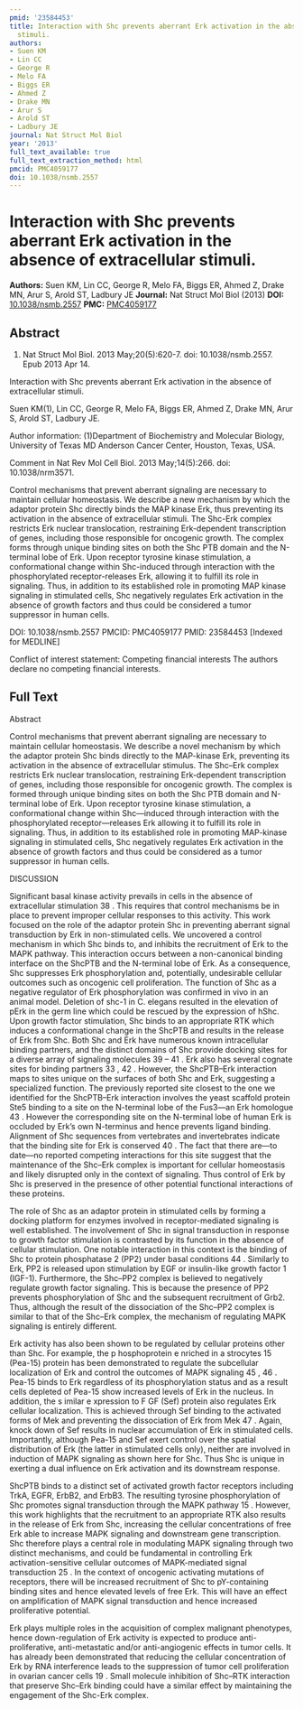 ```yaml
---
pmid: '23584453'
title: Interaction with Shc prevents aberrant Erk activation in the absence of extracellular
  stimuli.
authors:
- Suen KM
- Lin CC
- George R
- Melo FA
- Biggs ER
- Ahmed Z
- Drake MN
- Arur S
- Arold ST
- Ladbury JE
journal: Nat Struct Mol Biol
year: '2013'
full_text_available: true
full_text_extraction_method: html
pmcid: PMC4059177
doi: 10.1038/nsmb.2557
---
```


# Interaction with Shc prevents aberrant Erk activation in the absence of extracellular stimuli.
**Authors:** Suen KM, Lin CC, George R, Melo FA, Biggs ER, Ahmed Z, Drake MN, Arur S, Arold ST, Ladbury JE
**Journal:** Nat Struct Mol Biol (2013)
**DOI:** [10.1038/nsmb.2557](https://doi.org/10.1038/nsmb.2557)
**PMC:** [PMC4059177](https://www.ncbi.nlm.nih.gov/pmc/articles/PMC4059177/)

## Abstract

1. Nat Struct Mol Biol. 2013 May;20(5):620-7. doi: 10.1038/nsmb.2557. Epub 2013
Apr  14.

Interaction with Shc prevents aberrant Erk activation in the absence of 
extracellular stimuli.

Suen KM(1), Lin CC, George R, Melo FA, Biggs ER, Ahmed Z, Drake MN, Arur S, 
Arold ST, Ladbury JE.

Author information:
(1)Department of Biochemistry and Molecular Biology, University of Texas MD 
Anderson Cancer Center, Houston, Texas, USA.

Comment in
    Nat Rev Mol Cell Biol. 2013 May;14(5):266. doi: 10.1038/nrm3571.

Control mechanisms that prevent aberrant signaling are necessary to maintain 
cellular homeostasis. We describe a new mechanism by which the adaptor protein 
Shc directly binds the MAP kinase Erk, thus preventing its activation in the 
absence of extracellular stimuli. The Shc-Erk complex restricts Erk nuclear 
translocation, restraining Erk-dependent transcription of genes, including those 
responsible for oncogenic growth. The complex forms through unique binding sites 
on both the Shc PTB domain and the N-terminal lobe of Erk. Upon receptor 
tyrosine kinase stimulation, a conformational change within Shc-induced through 
interaction with the phosphorylated receptor-releases Erk, allowing it to 
fulfill its role in signaling. Thus, in addition to its established role in 
promoting MAP kinase signaling in stimulated cells, Shc negatively regulates Erk 
activation in the absence of growth factors and thus could be considered a tumor 
suppressor in human cells.

DOI: 10.1038/nsmb.2557
PMCID: PMC4059177
PMID: 23584453 [Indexed for MEDLINE]

Conflict of interest statement: Competing financial interests The authors 
declare no competing financial interests.

## Full Text

Abstract

Control mechanisms that prevent aberrant signaling are necessary to maintain cellular homeostasis. We describe a novel mechanism by which the adaptor protein Shc binds directly to the MAP-kinase Erk, preventing its activation in the absence of extracellular stimulus. The Shc–Erk complex restricts Erk nuclear translocation, restraining Erk-dependent transcription of genes, including those responsible for oncogenic growth. The complex is formed through unique binding sites on both the Shc PTB domain and N-terminal lobe of Erk. Upon receptor tyrosine kinase stimulation, a conformational change within Shc—induced through interaction with the phosphorylated receptor—releases Erk allowing it to fulfill its role in signaling. Thus, in addition to its established role in promoting MAP-kinase signaling in stimulated cells, Shc negatively regulates Erk activation in the absence of growth factors and thus could be considered as a tumor suppressor in human cells.

DISCUSSION

Significant basal kinase activity prevails in cells in the absence of extracellular stimulation 38 . This requires that control mechanisms be in place to prevent improper cellular responses to this activity. This work focused on the role of the adaptor protein Shc in preventing aberrant signal transduction by Erk in non-stimulated cells. We uncovered a control mechanism in which Shc binds to, and inhibits the recruitment of Erk to the MAPK pathway. This interaction occurs between a non-canonical binding interface on the ShcPTB and the N-terminal lobe of Erk. As a consequence, Shc suppresses Erk phosphorylation and, potentially, undesirable cellular outcomes such as oncogenic cell proliferation. The function of Shc as a negative regulator of Erk phosphorylation was confirmed in vivo in an animal model. Deletion of shc-1 in C. elegans resulted in the elevation of pErk in the germ line which could be rescued by the expression of hShc. Upon growth factor stimulation, Shc binds to an appropriate RTK which induces a conformational change in the ShcPTB and results in the release of Erk from Shc. Both Shc and Erk have numerous known intracellular binding partners, and the distinct domains of Shc provide docking sites for a diverse array of signaling molecules 39 – 41 . Erk also has several cognate sites for binding partners 33 , 42 . However, the ShcPTB–Erk interaction maps to sites unique on the surfaces of both Shc and Erk, suggesting a specialized function. The previously reported site closest to the one we identified for the ShcPTB–Erk interaction involves the yeast scaffold protein Ste5 binding to a site on the N-terminal lobe of the Fus3—an Erk homologue 43 . However the corresponding site on the N-terminal lobe of human Erk is occluded by Erk’s own N-terminus and hence prevents ligand binding. Alignment of Shc sequences from vertebrates and invertebrates indicate that the binding site for Erk is conserved 40 . The fact that there are—to date—no reported competing interactions for this site suggest that the maintenance of the Shc–Erk complex is important for cellular homeostasis and likely disrupted only in the context of signaling. Thus control of Erk by Shc is preserved in the presence of other potential functional interactions of these proteins.

The role of Shc as an adaptor protein in stimulated cells by forming a docking platform for enzymes involved in receptor-mediated signaling is well established. The involvement of Shc in signal transduction in response to growth factor stimulation is contrasted by its function in the absence of cellular stimulation. One notable interaction in this context is the binding of Shc to protein phosphatase 2 (PP2) under basal conditions 44 . Similarly to Erk, PP2 is released upon stimulation by EGF or insulin-like growth factor 1 (IGF-1). Furthermore, the Shc–PP2 complex is believed to negatively regulate growth factor signaling. This is because the presence of PP2 prevents phosphorylation of Shc and the subsequent recruitment of Grb2. Thus, although the result of the dissociation of the Shc–PP2 complex is similar to that of the Shc–Erk complex, the mechanism of regulating MAPK signaling is entirely different.

Erk activity has also been shown to be regulated by cellular proteins other than Shc. For example, the p hosphoprotein e nriched in a strocytes 15 (Pea-15) protein has been demonstrated to regulate the subcellular localization of Erk and control the outcomes of MAPK signaling 45 , 46 . Pea-15 binds to Erk regardless of its phosphorylation status and as a result cells depleted of Pea-15 show increased levels of Erk in the nucleus. In addition, the s imilar e xpression to F GF (Sef) protein also regulates Erk cellular localization. This is achieved through Sef binding to the activated forms of Mek and preventing the dissociation of Erk from Mek 47 . Again, knock down of Sef results in nuclear accumulation of Erk in stimulated cells. Importantly, although Pea-15 and Sef exert control over the spatial distribution of Erk (the latter in stimulated cells only), neither are involved in induction of MAPK signaling as shown here for Shc. Thus Shc is unique in exerting a dual influence on Erk activation and its downstream response.

ShcPTB binds to a distinct set of activated growth factor receptors including TrkA, EGFR, ErbB2, and ErbB3. The resulting tyrosine phosphorylation of Shc promotes signal transduction through the MAPK pathway 15 . However, this work highlights that the recruitment to an appropriate RTK also results in the release of Erk from Shc, increasing the cellular concentrations of free Erk able to increase MAPK signaling and downstream gene transcription. Shc therefore plays a central role in modulating MAPK signaling through two distinct mechanisms, and could be fundamental in controlling Erk activation-sensitive cellular outcomes of MAPK-mediated signal transduction 25 . In the context of oncogenic activating mutations of receptors, there will be increased recruitment of Shc to pY-containing binding sites and hence elevated levels of free Erk. This will have an effect on amplification of MAPK signal transduction and hence increased proliferative potential.

Erk plays multiple roles in the acquisition of complex malignant phenotypes, hence down-regulation of Erk activity is expected to produce anti-proliferative, anti-metastatic and/or anti-angiogenic effects in tumor cells. It has already been demonstrated that reducing the cellular concentration of Erk by RNA interference leads to the suppression of tumor cell proliferation in ovarian cancer cells 19 . Small molecule inhibition of Shc–RTK interaction that preserve Shc–Erk binding could have a similar effect by maintaining the engagement of the Shc-Erk complex.
